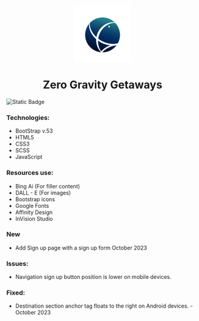 <p align="center">
    <img src="img/zgg_logo.png" alt="Zero Gravity Getaways Logo" width="150" >
</p>

<h1 align="center">Zero Gravity Getaways</h1>
<img alt="Static Badge" src="https://img.shields.io/badge/Bootstrap%20v5.3-%237135F2">

### Technologies:
- BootStrap v.53
- HTML5
- CSS3
- SCSS
- JavaScript
### Resources use:
- Bing Ai (For filler content)
- DALL - E (For images)
- Bootstrap icons
- Google Fonts
- Affinity Design
- InVision Studio
### New
- Add Sign up page with a sign up form October 2023
### Issues:
- Navigation sign up button position is lower on mobile devices.
### Fixed:
- Destination section anchor tag floats to the right on Android devices. - October 2023